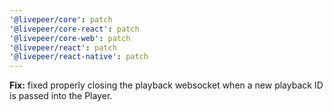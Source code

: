 ```yaml
---
'@livepeer/core': patch
'@livepeer/core-react': patch
'@livepeer/core-web': patch
'@livepeer/react': patch
'@livepeer/react-native': patch
---
```


**Fix:** fixed properly closing the playback websocket when a new playback ID is passed into the Player.
